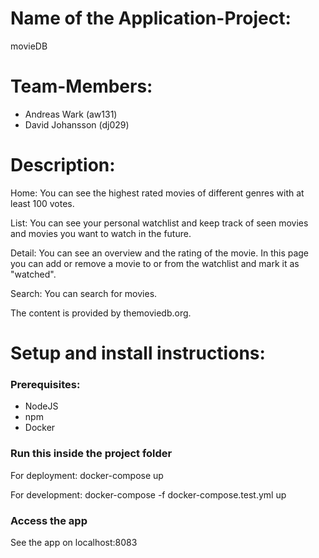 # Name of the Application-Project: 
movieDB

# Team-Members:
* Andreas Wark (aw131)
* David Johansson (dj029)

# Description:
Home: You can see the highest rated movies of different genres with at least 100 votes.

List: You can see your personal watchlist and keep track of seen movies and movies you want to watch in the future.

Detail: You can see an overview and the rating of the movie. In this page you can add or remove a movie to or from the watchlist and mark it as "watched".

Search: You can search for movies.

The content is provided by themoviedb.org.

# Setup and install instructions:

### Prerequisites:
* NodeJS
* npm
* Docker

### Run this inside the project folder
For deployment:
docker-compose up

For development:
docker-compose -f docker-compose.test.yml up 

### Access the app
See the app on localhost:8083
